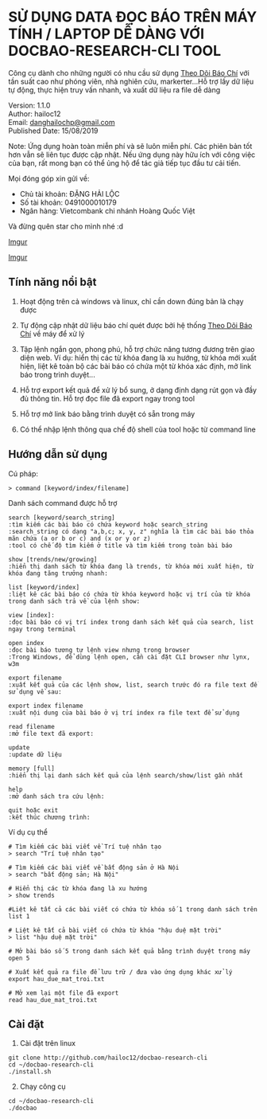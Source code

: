 # SỬ DỤNG DATA ĐỌC BÁO TRÊN MÁY TÍNH / LAPTOP DỄ DÀNG VỚI DOCBAO-RESEARCH-CLI TOOL

Công cụ dành cho những người có nhu cầu sử dụng [Theo Dõi Báo Chí](http://theodoibaochi.com) với tần suất cao như phóng viên, nhà nghiên cứu, markerter...Hỗ trợ lấy dữ liệu tự động, thực hiện truy vấn nhanh, và xuất dữ liệu ra file dễ dàng

Version: 1.1.0  
Author: hailoc12  
Email: danghailochp@gmail.com  
Published Date: 15/08/2019  


Note:
Ứng dụng hoàn toàn miễn phí và sẽ luôn miễn phí. Các phiên bản tốt hơn vẫn sẽ liên tục được cập nhật. Nếu ứng dụng này hữu ích với công việc của bạn, rất mong bạn có thể ủng hộ để tác giả tiếp tục đầu tư cải tiến.

Mọi đóng góp xin gửi về:
- Chủ tài khoản: ĐẶNG HẢI LỘC
- Số tài khoản: 0491000010179
- Ngân hàng: Vietcombank chi nhánh Hoàng Quốc Việt 

Và đừng quên star cho mình nhé :d

[Imgur](https://i.imgur.com/9cNOTDr.png)


[Imgur](https://i.imgur.com/9cNOTDr.png)

## Tính năng nổi bật

1. Hoạt động trên cả windows và linux, chỉ cần down đúng bản là chạy được

2. Tự động cập nhật dữ liệu báo chí quét được bởi hệ thống [Theo Dõi Báo Chí](http://github.com/hailoc12/docbao) về máy để xử lý

3. Tập lệnh ngắn gọn, phong phú, hỗ trợ chức năng tương đương trên giao diện web. Ví dụ: hiển thị các từ khóa đang là xu hướng, từ khóa mới xuất hiện, liệt kê toàn bộ các bài báo có chứa một từ khóa xác định, mở link báo trong trình duyệt...

4. Hỗ trợ export kết quả để xử lý bổ sung, ở dạng định dạng rút gọn và đầy đủ thông tin. Hỗ trợ đọc file đã export ngay trong tool

5. Hỗ trợ mở link báo bằng trình duyệt có sẵn trong máy

6. Có thể nhập lệnh thông qua chế độ shell của tool hoặc từ command line



## Hướng dẫn sử dụng

Cú pháp:
~~~
> command [keyword/index/filename]
~~~

Danh sách command được hỗ trợ
~~~
search [keyword/search_string]
:tìm kiếm các bài báo có chứa keyword hoặc search_string
:search_string có dạng "a,b,c; x, y, z" nghĩa là tìm các bài báo thỏa mãn chứa (a or b or c) and (x or y or z)
:tool có chế độ tìm kiếm ở title và tìm kiếm trong toàn bài báo

show [trends/new/growing]
:hiển thị danh sách từ khóa đang là trends, từ khóa mới xuất hiện, từ khóa đang tăng trưởng nhanh:

list [keyword/index]
:liệt kê các bài báo có chứa từ khóa keyword hoặc vị trí của từ khóa trong danh sách trả về của lệnh show:

view [index]:
:đọc bài báo có vị trí index trong danh sách kết quả của search, list ngay trong terminal

open index
:đọc bài báo tương tự lệnh view nhưng trong browser
:Trong Windows, để dùng lệnh open, cần cài đặt CLI browser như lynx, w3m

export filename
:xuất kết quả của các lệnh show, list, search trước đó ra file text để sử dụng về sau:

export index filename
:xuất nội dung của bài báo ở vị trí index ra file text để sử dụng

read filename
:mở file text đã export:

update
:update dữ liệu

memory [full]
:hiển thị lại danh sách kết quả của lệnh search/show/list gần nhất

help
:mở danh sách tra cứu lệnh:

quit hoặc exit
:kết thúc chương trình:

~~~

Ví dụ cụ thể
~~~
# Tìm kiếm các bài viết về Trí tuệ nhân tạo
> search "Trí tuệ nhân tạo"

# Tìm kiếm các bài viết về bất động sản ở Hà Nội
> search "bất động sản; Hà Nội"

# Hiển thị các từ khóa đang là xu hướng
> show trends
~~~

~~~
#Liệt kê tất cả các bài viết có chứa từ khóa số 1 trong danh sách trên
list 1
~~~

~~~
# Liệt kê tất cả bài viết có chứa từ khóa "hậu duệ mặt trời"
> list "hậu duệ mặt trời"
~~~

~~~
# Mở bài báo số 5 trong danh sách kết quả bằng trình duyệt trong máy
open 5
~~~

~~~
# Xuất kết quả ra file để lưu trữ / đưa vào ứng dụng khác xử lý
export hau_due_mat_troi.txt
~~~

~~~
# Mở xem lại một file đã export
read hau_due_mat_troi.txt
~~~


## Cài đặt
1. Cài đặt trên linux

~~~
git clone http://github.com/hailoc12/docbao-research-cli
cd ~/docbao-research-cli
./install.sh
~~~

2. Chạy công cụ
~~~
cd ~/docbao-research-cli  
./docbao  
~~~



